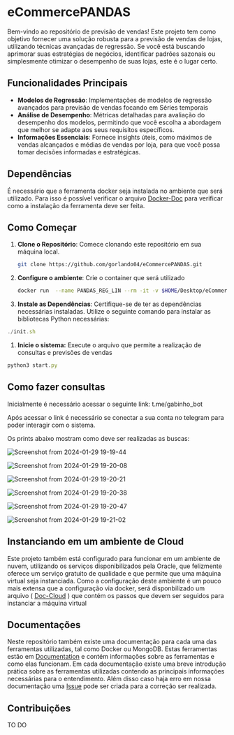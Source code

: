 # eCommercePANDAS

Bem-vindo ao repositório de previsão de vendas! Este projeto tem como objetivo fornecer uma solução robusta para a previsão de vendas de lojas, utilizando técnicas avançadas de regressão. Se você está buscando aprimorar suas estratégias de negócios, identificar padrões sazonais ou simplesmente otimizar o desempenho de suas lojas, este é o lugar certo.

## **Funcionalidades Principais**

- **Modelos de Regressão**: Implementações de modelos de regressão avançados para previsão de vendas focando em Séries temporais
- **Análise de Desempenho**: Métricas detalhadas para avaliação do desempenho dos modelos, permitindo que você escolha a abordagem que melhor se adapte aos seus requisitos específicos.
- **Informações Essenciais**: Fornece insights úteis, como máximos de vendas alcançados e médias de vendas por loja, para que você possa tomar decisões informadas e estratégicas.

## Dependências

É necessário que a ferramenta docker seja instalada no ambiente que será utilizado. Para isso é possível verificar o arquivo [Docker-Doc](https://github.com/gorlando04/eCommercePANDAS/tree/main/Documentation/Docker) para verificar como a instalação da ferramenta deve ser feita.


## **Como Começar**

1. **Clone o Repositório**: Comece clonando este repositório em sua máquina local.
    
    ```bash
    git clone https://github.com/gorlando04/eCommercePANDAS.git
    ```
    
2. ****************************************Configure o ambiente****************************************: Crie o container que será utilizado
    
    ```bash
    docker run  --name PANDAS_REG_LIN --rm -it -v $HOME/Desktop/eCommercePANDAS:/PANDAS -w /PANDAS --shm-size=1g --ulimit memlock=-1 -p 8888:8888 ubuntu
    ```
    
3. **Instale as Dependências**: Certifique-se de ter as dependências necessárias instaladas. Utilize o seguinte comando para instalar as bibliotecas Python necessárias:

```jsx
./init.sh
```

1. ************************************Inicie o sistema:************************************ Execute o arquivo que permite a realização de consultas e previsões de vendas

```jsx
python3 start.py
```

## Como fazer consultas

Inicialmente é necessário acessar o seguinte link: t.me/gabinho_bot

Após acessar o link é necessário se conectar a sua conta no telegram para poder interagir com o sistema.

Os prints abaixo mostram como deve ser realizadas as buscas:

![Screenshot from 2024-01-29 19-19-44](https://github.com/gorlando04/eCommercePANDAS/assets/91696970/458fb9f6-429c-428c-b797-7bf2a86d00e9)


![Screenshot from 2024-01-29 19-20-08](https://github.com/gorlando04/eCommercePANDAS/assets/91696970/cb237dc4-701e-464e-b36b-14d5ff03e1a5)

![Screenshot from 2024-01-29 19-20-21](https://github.com/gorlando04/eCommercePANDAS/assets/91696970/8dcc76b6-6d40-4faf-be94-756ba0b5fe9a)


![Screenshot from 2024-01-29 19-20-38](https://github.com/gorlando04/eCommercePANDAS/assets/91696970/0849964e-fb54-4a6f-bf58-0911ecf2d7f3)


![Screenshot from 2024-01-29 19-20-47](https://github.com/gorlando04/eCommercePANDAS/assets/91696970/ce837c45-aa66-474b-a94b-2e9fc37950cf)


![Screenshot from 2024-01-29 19-21-02](https://github.com/gorlando04/eCommercePANDAS/assets/91696970/3c511a31-692a-413c-9aaf-c9433406beb3)




## Instanciando em um ambiente de Cloud

Este projeto também está configurado para funcionar em um ambiente de nuvem, utilizando os serviços disponibilizados pela Oracle, que felizmente oferece um serviço gratuito de qualidade e que permite que uma máquina virtual seja instanciada. Como a configuração deste ambiente é um pouco mais extensa que a configuração via docker, será disponbilizado um arquivo ( [Doc-Cloud](https://github.com/gorlando04/eCommercePANDAS/blob/main/Documentation/Cloud/README.md) ) que contém os passos que devem ser seguidos para instanciar a máquina virtual


## Documentações

Neste repositório também existe uma documentação para cada uma das ferramentas utilizadas, tal como Docker ou MongoDB. Estas ferramentas estão em [Documentation](https://github.com/gorlando04/eCommercePANDAS/tree/main/Documentation) e contém informações sobre as ferramentas e como elas funcionam. Em cada documentação existe uma breve introdução prática sobre as ferramentas utilizadas contendo as principais informações necessárias para o entendimento. Além disso caso haja erro em nossa documentação uma [Issue](https://github.com/gorlando04/eCommercePANDAS/issues) pode ser criada para a correção ser realizada.

## Contribuições

TO DO
